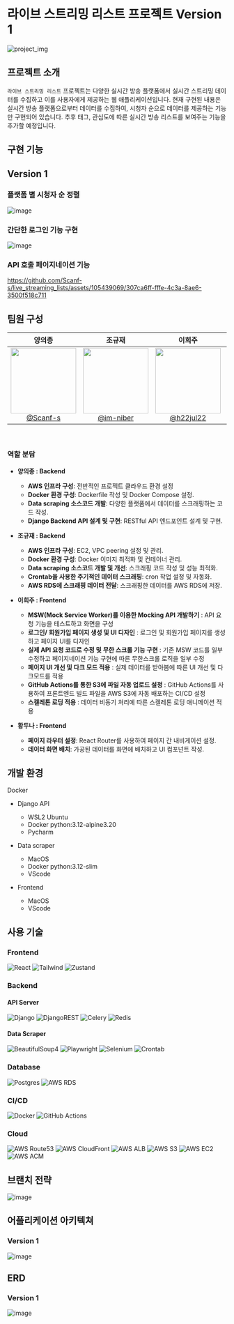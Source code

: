 # 라이브 스트리밍 리스트 프로젝트 Version 1

![project_img](https://github.com/Scanf-s/live_streaming_lists/assets/105439069/c90b22b5-9422-47a2-b6e0-71e550fd80f9)

## 프로젝트 소개

`라이브 스트리밍 리스트` 프로젝트는 다양한 실시간 방송 플랫폼에서 실시간 스트리밍 데이터를 수집하고 이를 사용자에게 제공하는 웹 애플리케이션입니다.
현재 구현된 내용은 실시간 방송 플랫폼으로부터 데이터를 수집하여, 시청자 순으로 데이터를 제공하는 기능만 구현되어 있습니다.
추후 태그, 관심도에 따른 실시간 방송 리스트를 보여주는 기능을 추가할 예정입니다.

## 구현 기능

## Version 1

### 플랫폼 별 시청자 순 정렬
![image](https://github.com/Scanf-s/live_streaming_lists/assets/105439069/ddaff456-3b8e-47fa-84de-1f39eb81e9f9)

### 간단한 로그인 기능 구현

![image](https://github.com/Scanf-s/live_streaming_lists/assets/105439069/f16efc67-4591-46dd-bdda-00d7e3a1a914)

### API 호출 페이지네이션 기능

https://github.com/Scanf-s/live_streaming_lists/assets/105439069/307ca6ff-fffe-4c3a-8ae6-3500f518c711

## 팀원 구성

<div align="center">

| **양의종** | **조규재** | **이희주** | **황두나** |
| :------: |  :------: | :------: | :------: |
| [<img src="https://avatars.githubusercontent.com/u/105439069?v=4" height=150 width=150> <br/> @Scanf-s](https://github.com/Scanf-s) | [<img src="https://avatars.githubusercontent.com/u/66784492?v=4" height=150 width=150> <br/> @im-niber](https://github.com/im-niber) | [<img src="https://avatars.githubusercontent.com/u/164333745?s=64&v=4" height=150 width=150> <br/> @h22jul22](https://github.com/h22jul22) | [<img src="https://avatars.githubusercontent.com/u/123640595?v=4" height=150 width=150> <br/> @Skyler85](https://github.com/Skyler85) |

</div>

<br>

### 역할 분담

- **양의종 : Backend**
  - **AWS 인프라 구성**: 전반적인 프로젝트 클라우드 환경 설정
  - **Docker 환경 구성**: Dockerfile 작성 및 Docker Compose 설정.
  - **Data scraping 소스코드 개발**: 다양한 플랫폼에서 데이터를 스크래핑하는 코드 작성.
  - **Django Backend API 설계 및 구현**: RESTful API 엔드포인트 설계 및 구현.

- **조규재 : Backend**
  - **AWS 인프라 구성**: EC2, VPC peering 설정 및 관리.
  - **Docker 환경 구성**: Docker 이미지 최적화 및 컨테이너 관리.
  - **Data scraping 소스코드 개발 및 개선**: 스크래핑 코드 작성 및 성능 최적화.
  - **Crontab을 사용한 주기적인 데이터 스크래핑**: cron 작업 설정 및 자동화.
  - **AWS RDS에 스크래핑 데이터 전달**: 스크래핑한 데이터를 AWS RDS에 저장.

- **이희주 : Frontend**
  - **MSW(Mock Service Worker)를 이용한 Mocking API 개발하기** : API 요청 기능을 테스트하고 화면을 구성
  - **로그인/ 회원가입 페이지 생성 및 UI 디자인** : 로그인 및 회원가입 페이지를 생성하고 페이지 UI를 디자인
  - **실제 API 요청 코드로 수정 및 무한 스크롤 기능 구현** : 기존 MSW 코드를 일부 수정하고 페이지네이션 기능 구현에 따른 무한스크롤 로직을 일부 수정
  - **페이지 UI 개선 및 다크 모드 적용** : 실제 데이터를 받아봄에 따른 UI 개선 및 다크모드를 적용
  - **GitHub Actions를 통한 S3에 파일 자동 업로드 설정** : GitHub Actions를 사용하여 프론트엔드 빌드 파일을 AWS S3에 자동 배포하는 CI/CD 설정
  - **스켈레톤 로딩 적용** : 데이터 비동기 처리에 따른 스켈레톤 로딩 애니메이션 적용

- **황두나 : Frontend**
  - **페이지 라우터 설정**: React Router를 사용하여 페이지 간 내비게이션 설정.
  - **데이터 화면 배치**: 가공된 데이터를 화면에 배치하고 UI 컴포넌트 작성.


## 개발 환경
Docker

- Django API
  - WSL2 Ubuntu
  - Docker python:3.12-alpine3.20
  - Pycharm

- Data scraper
  - MacOS
  - Docker python:3.12-slim
  - VScode
 
- Frontend
  - MacOS
  - VScode

## 사용 기술

### Frontend
![React](https://img.shields.io/badge/react-%2320232a.svg?style=for-the-badge&logo=react&logoColor=%2361DAFB)
![Tailwind](https://img.shields.io/badge/tailwindcss-%2338B2AC.svg?style=for-the-badge&logo=tailwind-css&logoColor=white)
![Zustand](https://img.shields.io/badge/zustand-%23000000.svg?style=for-the-badge&logo=zustand&logoColor=white)

### Backend
#### API Server
![Django](https://img.shields.io/badge/django-%23092E20.svg?style=for-the-badge&logo=django&logoColor=white)
![DjangoREST](https://img.shields.io/badge/DJANGO-REST-ff1709?style=for-the-badge&logo=django&logoColor=white&color=ff1709&labelColor=gray)
![Celery](https://img.shields.io/badge/celery-%23a9cc54.svg?style=for-the-badge&logo=celery&logoColor=ddf4a4)
![Redis](https://img.shields.io/badge/redis-%23DD0031.svg?style=for-the-badge&logo=redis&logoColor=white)

#### Data Scraper
![BeautifulSoup4](https://img.shields.io/badge/beautifulsoup4-4B8BBE?style=for-the-badge&logo=python&logoColor=white)
![Playwright](https://img.shields.io/badge/playwright-2E2E2E?style=for-the-badge&logo=microsoft-edge&logoColor=white)
![Selenium](https://img.shields.io/badge/-selenium-%43B02A?style=for-the-badge&logo=selenium&logoColor=white)
![Crontab](https://img.shields.io/badge/crontab-23A97A?style=for-the-badge&logo=linux&logoColor=white)

### Database
![Postgres](https://img.shields.io/badge/postgres-%23316192.svg?style=for-the-badge&logo=postgresql&logoColor=white)
![AWS RDS](https://img.shields.io/badge/amazonrds-%23527FFF.svg?style=for-the-badge&logo=amazon-rds&logoColor=white)

### CI/CD
![Docker](https://img.shields.io/badge/docker-2496ED?style=for-the-badge&logo=docker&logoColor=white)
![GitHub Actions](https://img.shields.io/badge/githubactions-2088FF?style=for-the-badge&logo=github-actions&logoColor=white)

### Cloud
![AWS Route53](https://img.shields.io/badge/aws-route53-232F3E?style=for-the-badge&logo=amazon-aws&logoColor=white)
![AWS CloudFront](https://img.shields.io/badge/aws-cloudfront-F2B400?style=for-the-badge&logo=amazon-aws&logoColor=white)
![AWS ALB](https://img.shields.io/badge/aws-alb-FF4F8B?style=for-the-badge&logo=amazon-aws&logoColor=white)
![AWS S3](https://img.shields.io/badge/aws-s3-569A31?style=for-the-badge&logo=amazon-s3&logoColor=white)
![AWS EC2](https://img.shields.io/badge/aws-ec2-FF9900?style=for-the-badge&logo=amazon-ec2&logoColor=white)
![AWS ACM](https://img.shields.io/badge/aws-acm-232F3E?style=for-the-badge&logo=amazon-aws&logoColor=white)

## 브랜치 전략

![image](https://github.com/Scanf-s/live_streaming_lists/assets/105439069/c385a945-4d04-48ad-a569-d8d7d0fa32bb)

## 어플리케이션 아키텍쳐

### Version 1
![image](https://github.com/Scanf-s/live_streaming_lists/assets/105439069/868007f2-7db3-40de-8032-c924e506a736)

## ERD

### Version 1
![image](https://github.com/Scanf-s/live_streaming_lists/assets/105439069/43d15070-0128-439d-9e8d-df376c2842a7)
